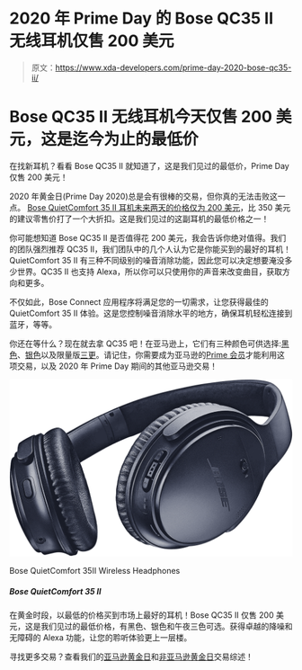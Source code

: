 # 2020 年 Prime Day 的 Bose QC35 II 无线耳机仅售 200 美元

> 原文：<https://www.xda-developers.com/prime-day-2020-bose-qc35-ii/>

# Bose QC35 II 无线耳机今天仅售 200 美元，这是迄今为止的最低价

在找新耳机？看看 Bose QC35 II 就知道了，这是我们见过的最低价，Prime Day 仅售 200 美元！

2020 年黄金日(Prime Day 2020)总是会有很棒的交易，但你真的无法击败这一点。 [Bose QuietComfort 35 II 耳机未来两天的价格仅为 200 美元](https://www.amazon.com/dp/B07G95TJ3P?tag=xda-31tk7ic-20&ascsubtag=UUxdaUeUpU30194&asc_refurl=https%3A%2F%2Fwww.xda-developers.com%2Fprime-day-2020-bose-qc35-ii%2F&asc_campaign=Short-Term)，比 350 美元的建议零售价打了一个大折扣。这是我们见过的这副耳机的最低价格之一！

你可能想知道 Bose QC35 II 是否值得花 200 美元，我会告诉你绝对值得。我们的团队强烈推荐 QC35 II，我们团队中的几个人认为它是你能买到的最好的耳机！QuietComfort 35 II 有三种不同级别的噪音消除功能，因此您可以决定想要淹没多少世界。QC35 II 也支持 Alexa，所以你可以只使用你的声音来改变曲目，获取方向和更多。

不仅如此，Bose Connect 应用程序将满足您的一切需求，让您获得最佳的 QuietComfort 35 II 体验。这是您控制噪音消除水平的地方，确保耳机轻松连接到蓝牙，等等。

你还在等什么？现在就去拿 QC35 吧！在亚马逊上，它们有三种颜色可供选择:[黑色](https://www.amazon.com/dp/B0756CYWWD?tag=xda-31tk7ic-20&ascsubtag=UUxdaUeUpU30194&asc_refurl=https%3A%2F%2Fwww.xda-developers.com%2Fprime-day-2020-bose-qc35-ii%2F&asc_campaign=Short-Term)、[银色](https://www.amazon.com/dp/B0756GB78C?tag=xda-31tk7ic-20&ascsubtag=UUxdaUeUpU30194&asc_refurl=https%3A%2F%2Fwww.xda-developers.com%2Fprime-day-2020-bose-qc35-ii%2F&asc_campaign=Short-Term)以及限量版[三更](https://www.amazon.com/dp/B07G95TJ3P?tag=xda-31tk7ic-20&ascsubtag=UUxdaUeUpU30194&asc_refurl=https%3A%2F%2Fwww.xda-developers.com%2Fprime-day-2020-bose-qc35-ii%2F&asc_campaign=Short-Term)。请记住，你需要成为亚马逊的[Prime 会员](http://www.amazon.com/tryprimefree?tag=xda-31tk7ic-20&ascsubtag=UUxdaUeUpU30194&asc_refurl=https%3A%2F%2Fwww.xda-developers.com%2Fprime-day-2020-bose-qc35-ii%2F&asc_campaign=Short-Term)才能利用这项交易，以及 2020 年 Prime Day 期间的其他亚马逊交易！

 <picture>![Get some of the best headphones on the market for their lowest price ever during Prime Day! The Bose QC35 II's are just $200 which is the lowest price we've ever seen, and available in Black, Silver, and Triple Midnight. Get superior noise-canceling and hassle-free Alexa functionality and take your listening experience to the next level.](img/7d438c512a4375f863f30bc02c735378.png)</picture> 

Bose QuietComfort 35II Wireless Headphones

##### Bose QuietComfort 35 II

在黄金时段，以最低的价格买到市场上最好的耳机！Bose QC35 II 仅售 200 美元，这是我们见过的最低价格，有黑色、银色和午夜三色可选。获得卓越的降噪和无障碍的 Alexa 功能，让您的聆听体验更上一层楼。

寻找更多交易？查看我们的[亚马逊黄金日](https://www.xda-developers.com/top-10-amazon-prime-day-2020-deals/)和[非亚马逊黄金日](https://www.xda-developers.com/10-non-amazon-prime-day-deals/)交易综述！